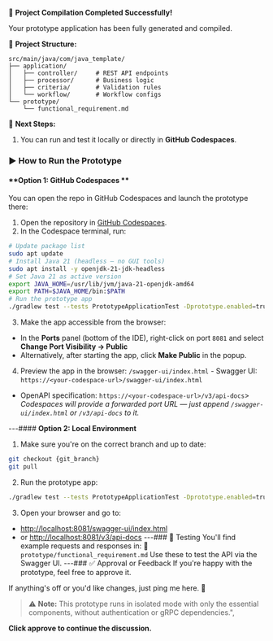 
🎉 **Project Compilation Completed Successfully!**

Your prototype application has been fully generated and compiled.

📁 **Project Structure:**
```
src/main/java/com/java_template/
├── application/
│   ├── controller/     # REST API endpoints
│   ├── processor/      # Business logic
│   ├── criteria/       # Validation rules
│   └── workflow/       # Workflow configs
└── prototype/
    └── functional_requirement.md
```

🚀 **Next Steps:**
1. You can run and test it locally or directly in **GitHub Codespaces**.

### ▶️ How to Run the Prototype

#### **Option 1: GitHub Codespaces **
You can open the repo in GitHub Codespaces and launch the prototype there:

1. Open the repository in [GitHub Codespaces](https://github.com/Cyoda-platform/{repository_name}/tree/{git_branch}).
2. In the Codespace terminal, run:

```bash
# Update package list
sudo apt update
# Install Java 21 (headless — no GUI tools)
sudo apt install -y openjdk-21-jdk-headless
# Set Java 21 as active version
export JAVA_HOME=/usr/lib/jvm/java-21-openjdk-amd64
export PATH=$JAVA_HOME/bin:$PATH
# Run the prototype app
./gradlew test --tests PrototypeApplicationTest -Dprototype.enabled=true
```
3. Make the app accessible from the browser:
- In the **Ports** panel (bottom of the IDE), right-click on port `8081` and select **Change Port Visibility → Public**
- Alternatively, after starting the app, click **Make Public** in the popup.

4. Preview the app in the browser:
`/swagger-ui/index.html` - Swagger UI: `https://<your-codespace-url>/swagger-ui/index.html`
- OpenAPI specification: `https://<your-codespace-url>/v3/api-docs`> 
*Codespaces will provide a forwarded port URL — just append `/swagger-ui/index.html` or `/v3/api-docs` to it.*

---#### **Option 2: Local Environment**

1. Make sure you're on the correct branch and up to date:

```bash
git checkout {git_branch}
git pull
```

2. Run the prototype app:

```bash
./gradlew test --tests PrototypeApplicationTest -Dprototype.enabled=true
```
3. Open your browser and go to:
- [http://localhost:8081/swagger-ui/index.html](http://localhost:8081/swagger-ui/index.html)
- or [http://localhost:8081/v3/api-docs](http://localhost:8081/v3/api-docs)
---### 🧪 Testing
You'll find example requests and responses in:
📄 `prototype/functional_requirement.md`
Use these to test the API via the Swagger UI.
---### ✅ Approval or Feedback
If you're happy with the prototype, feel free to approve it.

If anything's off or you'd like changes, just ping me here. 🙌
> ⚠️ **Note:** This prototype runs in isolated mode with only the essential components, without authentication or gRPC dependencies.",


**Click approve to continue the discussion.**

